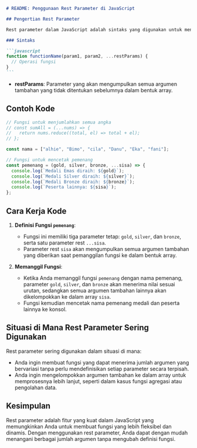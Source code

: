 ````markdown
# README: Penggunaan Rest Parameter di JavaScript

## Pengertian Rest Parameter

Rest parameter dalam JavaScript adalah sintaks yang digunakan untuk mengumpulkan argumen yang tidak terdefinisi ke dalam array. Ini memungkinkan fungsi untuk menerima jumlah argumen yang tidak terbatas dan mengelompokkannya menjadi satu array.

### Sintaks

```javascript
function functionName(param1, param2, ...restParams) {
  // Operasi fungsi
}
```
````

- **restParams**: Parameter yang akan mengumpulkan semua argumen tambahan yang tidak ditentukan sebelumnya dalam bentuk array.

## Contoh Kode

```javascript
// Fungsi untuk menjumlahkan semua angka
// const sumAll = (...nums) => {
//   return nums.reduce((total, el) => total + el);
// };

const nama = ["alhie", "Bimo", "cila", "Danu", "Eka", "fani"];

// Fungsi untuk mencetak pemenang
const pemenang = (gold, silver, bronze, ...sisa) => {
  console.log(`Medali Emas diraih: ${gold}`);
  console.log(`Medali Silver diraih: ${silver}`);
  console.log(`Medali Bronze diraih: ${bronze}`);
  console.log(`Peserta lainnya: ${sisa}`);
};
```

## Cara Kerja Kode

1. **Definisi Fungsi `pemenang`**:

   - Fungsi ini memiliki tiga parameter tetap: `gold`, `silver`, dan `bronze`, serta satu parameter rest `...sisa`.
   - Parameter rest `sisa` akan mengumpulkan semua argumen tambahan yang diberikan saat pemanggilan fungsi ke dalam bentuk array.

2. **Memanggil Fungsi**:
   - Ketika Anda memanggil fungsi `pemenang` dengan nama pemenang, parameter `gold`, `silver`, dan `bronze` akan menerima nilai sesuai urutan, sedangkan semua argumen tambahan lainnya akan dikelompokkan ke dalam array `sisa`.
   - Fungsi kemudian mencetak nama pemenang medali dan peserta lainnya ke konsol.

## Situasi di Mana Rest Parameter Sering Digunakan

Rest parameter sering digunakan dalam situasi di mana:

- Anda ingin membuat fungsi yang dapat menerima jumlah argumen yang bervariasi tanpa perlu mendefinisikan setiap parameter secara terpisah.
- Anda ingin mengelompokkan argumen tambahan ke dalam array untuk memprosesnya lebih lanjut, seperti dalam kasus fungsi agregasi atau pengolahan data.

## Kesimpulan

Rest parameter adalah fitur yang kuat dalam JavaScript yang memungkinkan Anda untuk membuat fungsi yang lebih fleksibel dan dinamis. Dengan menggunakan rest parameter, Anda dapat dengan mudah menangani berbagai jumlah argumen tanpa mengubah definisi fungsi.
